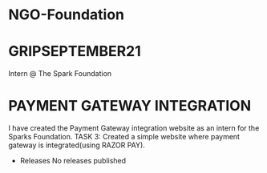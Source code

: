 # NGO-Foundation
# GRIPSEPTEMBER21 
 Intern @ The Spark Foundation  
# PAYMENT GATEWAY INTEGRATION 
 I have created the Payment Gateway integration website as an intern for the Sparks Foundation.
 TASK 3:  Created a simple website where payment gateway is integrated(using RAZOR PAY).
* Releases No releases published
